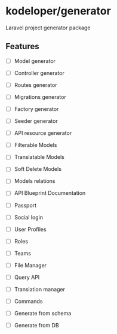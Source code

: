 # kodeloper/generator

Laravel project generator package

## Features
- [ ] Model generator
- [ ] Controller generator
- [ ] Routes generator
- [ ] Migrations generator
- [ ] Factory generator
- [ ] Seeder generator
- [ ] API resource generator

- [ ] Filterable Models
- [ ] Translatable Models
- [ ] Soft Delete Models
- [ ] Models relations
- [ ] API Blueprint Documentation
- [ ] Passport
- [ ] Social login
- [ ] User Profiles
- [ ] Roles
- [ ] Teams
- [ ] File Manager
- [ ] Query API 
- [ ] Translation manager

- [ ] Commands
- [ ] Generate from schema
- [ ] Generate from DB
